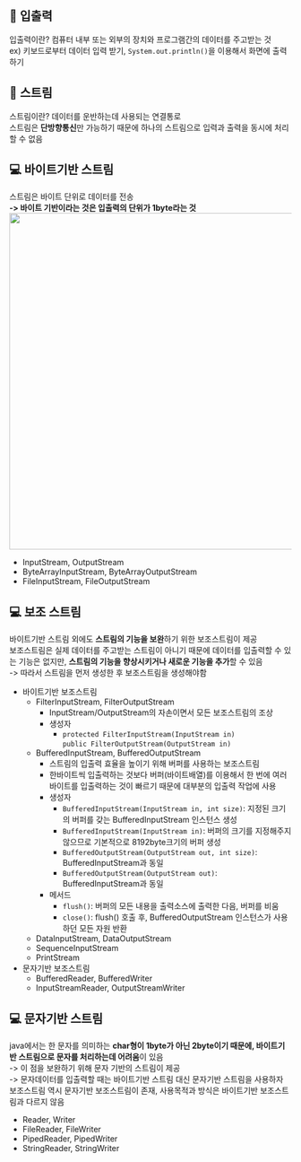 ## 📕 입출력   
입출력이란? 컴퓨터 내부 또는 외부의 장치와 프로그램간의 데이터를 주고받는 것   
ex) 키보드로부터 데이터 입력 받기, ```System.out.println()```을 이용해서 화면에 출력하기   

## 📙 스트림   
스트림이란? 데이터를 운반하는데 사용되는 연결통로   
스트림은 **단방향통신**만 가능하기 때문에 하나의 스트림으로 입력과 출력을 동시에 처리할 수 없음   
   
## 💻 바이트기반 스트림   
스트림은 바이트 단위로 데이터를 전송   
**-> 바이트 기반이라는 것은 입출력의 단위가 1byte라는 것**   
<img src="https://github.com/syoh98/TIL/assets/76934280/bdf86cb8-b9ce-4371-9790-fda104397dd4" width="600"/></br>   
* InputStream, OutputStream
* ByteArrayInputStream, ByteArrayOutputStream
* FileInputStream, FileOutputStream
   
## 💻 보조 스트림
바이트기반 스트림 외에도 **스트림의 기능을 보완**하기 위한 보조스트림이 제공   
보조스트림은 실제 데이터를 주고받는 스트림이 아니기 때문에 데이터를 입출력할 수 있는 기능은 없지만, **스트림의 기능을 향상시키거나 새로운 기능을 추가**할 수 있음   
-> 따라서 스트림을 먼저 생성한 후 보조스트림을 생성해야함
* 바이트기반 보조스트림
  * FilterInputStream, FilterOutputStream
    * InputStream/OutputStream의 자손이면서 모든 보조스트림의 조상
    * 생성자
      * ``` protected FilterInputStream(InputStream in) ```   
        ``` public FilterOutputStream(OutputStream in) ```    
  * BufferedInputStream, BufferedOutputStream
    * 스트림의 입출력 효율을 높이기 위해 버퍼를 사용하는 보조스트림
    * 한바이트씩 입출력하는 것보다 버퍼(바이트배열)를 이용해서 한 번에 여러 바이트를 입출력하는 것이 빠르기 때문에 대부분의 입출력 작업에 사용
    * 생성자
      * ``` BufferedInputStream(InputStream in, int size) ```: 지정된 크기의 버퍼를 갖는 BufferedInputStream 인스턴스 생성   
      * ``` BufferedInputStream(InputStream in) ```: 버퍼의 크기를 지정해주지 않으므로 기본적으로 8192byte크기의 버퍼 생성   
      * ``` BufferedOutputStream(OutputStream out, int size) ```: BufferedInputStream과 동일
      * ``` BufferedOutputStream(OutputStream out) ```: BufferedInputStream과 동일
    * 메서드
      * ``` flush() ```: 버퍼의 모든 내용을 출력소스에 출력한 다음, 버퍼를 비움
      * ``` close() ```: flush() 호출 후, BufferedOutputStream 인스턴스가 사용하던 모든 자원 반환
  * DataInputStream, DataOutputStream
  * SequenceInputStream
  * PrintStream
* 문자기반 보조스트림
  * BufferedReader, BufferedWriter
  * InputStreamReader, OutputStreamWriter
   
## 💻 문자기반 스트림
java에서는 한 문자를 의미하는 **char형이 1byte가 아닌 2byte이기 때문에, 바이트기반 스트림으로 문자를 처리하는데 어려움**이 있음   
-> 이 점을 보완하기 위해 문자 기반의 스트림이 제공   
-> 문자데이터를 입출력할 때는 바이트기반 스트림 대신 문자기반 스트림을 사용하자   
보조스트림 역시 문자기반 보조스트림이 존재, 사용목적과 방식은 바이트기반 보조스트림과 다르지 않음
* Reader, Writer
* FileReader, FileWriter
* PipedReader, PipedWriter
* StringReader, StringWriter
